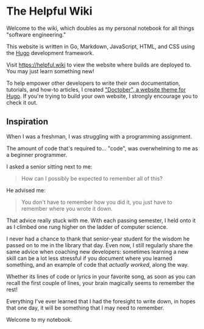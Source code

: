 # The Helpful Wiki

Welcome to the wiki, which doubles as my personal notebook for all things "software engineering."

This website is written in Go, Markdown, JavaScript, HTML, and CSS using 
the [Hugo](https://github.com/gohugoio/hugo) development framework.

Visit <https://helpful.wiki> to view the website where builds are deployed to. You may just learn something new!

To help empower other developers to write their own documentation, tutorials, and how-to articles,
I created ["Doctober", a website theme for Hugo](https://github.com/austintraver/doctober).
If you're trying to build your own website, I strongly encourage you to check it out.

## Inspiration

When I was a freshman, I was struggling with a programming assignment.

The amount of code that's required to... "code", was overwhelming to 
me as a beginner programmer.

I asked a senior sitting next to me:

> How can I possibly be expected to remember all of this?

He advised me:

> You don't have to remember how you did it, you just have to remember where you wrote it down.

That advice really stuck with me. With each passing semester, I held onto
it as I climbed one rung higher on the ladder of computer science.  

I never had a chance to thank that senior-year student for the wisdom he 
passed on to me in the library that day. Even now, I still regularly share
the same advice when coaching new developers: sometimes learning a new skill
can be a lot less stressful if you document where you learned something, and
an example of code that *actually worked*, along the way. 

Whether its lines of code or lyrics in your favorite song, as soon as you can
recall the first couple of lines, your brain magically seems to remember the rest!

Everything I've ever learned that I had the foresight to write down, 
in hopes that one day, it will be something that I may need to remember.

Welcome to my notebook.
